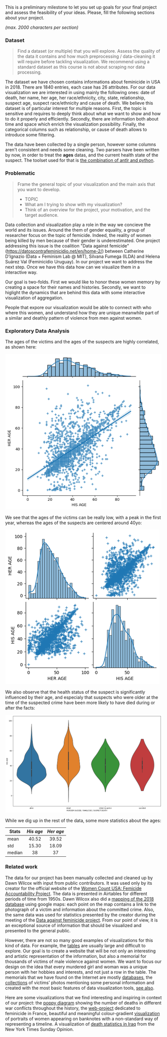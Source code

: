 This is a preliminary milestone to let you set up goals for your final project and assess the feasibility of your ideas.
Please, fill the following sections about your project.

*(max. 2000 characters per section)*

### Dataset

> Find a dataset (or multiple) that you will explore. Assess the quality of the data it contains and how much preprocessing / data-cleaning it will require before tackling visualization. We recommend using a standard dataset as this course is not about scraping nor data processing.

The dataset we have chosen contains informations about feminicide in USA in 2018. There are 1840 entries, each case has 26 attributes. For our data visualization we are interested in using mainly the following ones: date of death, her name, her age, her race/ethnicity, city, state, relationship, suspect age, suspect race/ethnicity and cause of death. We believe this dataset is of particular interest for multiple reasons. First, the topic is sensitive and requires to deeply think about what we want to show and how to do it properly and efficiently. 
Secondly, there are information both about time and space which enrich the visualization possibility.
Finally, the categorical columns such as relationship, or cause of death allows to introduce some filtering.

The data have been collected by a single person, however some columns aren't consistent and needs some cleaning.
Two parsers have been written by now, in order to treat the **ages** datas, and the current health state of the suspect.
The toolset used for that is [the combination of antlr and python](https://faun.pub/introduction-to-antlr-python-af8a3c603d23).



### Problematic

> Frame the general topic of your visualization and the main axis that you want to develop.
> - TOPIC
>  - What am I trying to show with my visualization?
>  - Think of an overview for the project, your motivation, and the target audience.

Data collection and visualization play a role in the way we concieve the world and its issues. Around the them of gender equality, a group of researcher focus on the topic of femicide. Indeed, the reality of women being killed by men because of their gender is underestimated. One project addressing this issue is the coalition "Data against femicide"(https://datoscontrafeminicidio.net/en/home-2/) between Catherine D’Ignazio (Data + Feminism Lab @ MIT), Silvana Fumega (ILDA) and Helena Suárez Val (Feminicidio Uruguay). In our project we want to address the next step. Once we have this data how can we visualize them in a interactive way.

Our goal is two-folds. First we would like to honor these women memory by creating a space for their names and histories. Secondly, we want to higlight the dynamics that are behind this data with some interactive visualization of aggregation.

People that expore our visualization would be able to connect with who where this women, and understand how they are unique meanwhile part of a similar and deathly pattern of violence from men against women. 


### Exploratory Data Analysis


The ages of the victims and the ages of the suspects are highly correlated, as shown here:

![Correlation between ages](./milestone_imgs/regage.png "correlation")

We see that the ages of the victims can be really low, with a peak in the first year, whereas the ages of the suspects are centered around 40yo:

![Age distribution](./milestone_imgs/pair_age.png "ages")

We also observe that the health status of the suspect is significantly influenced by their age, and especialy that suspects who were older at the time of the suspected crime have been more likely to have died during or after the facts:

<img src="./milestone_imgs/violin.png" alt="drawing" width="750"/>

While we dig up in the rest of the data, some more statistics about the ages:

| Stats  | *His age* | *Her age* |
| ------ |:---------:|:---------:|
| mean   | 40.52     | 39.52     |
| std    | 15.30     | 18.09     |
| median | 38        | 37        |

### Related work

The data for our project has been manually collected and cleaned up by Dawn Wilcox with input from public contributors. It was used only by its creator for the official website of the [Women Count USA: Femicide Accountability Project](https://womencountusa.org/the-databases). The data is presented in Airtables for different periods of time from 1950s. Dawn Wilcox also did a [mapping of the 2018 database](https://l.facebook.com/l.php?u=https%3A%2F%2Fwww.google.com%2Fmaps%2Fd%2Fedit%3Fmid%3D1fD8ocpC4HYuOuNlivmAcxXVxY6_YaeKC%26usp%3Dsharing%26fbclid%3DIwAR1LWcOFOx-1JYxFjgXUhYCisuHHWWfxu2iw_qTNLmT5h8qDd0bXajE6b0M&h=AT1lbDaDjkxvYNrOPhlFrVJYmzhyYsif8g2VevTGqjelpuW9uDF6aYa0RU3I0c6WDQd9AC52HVZ3gIiG7GUjuqnwtB-PCddyxglfiGNUn2gHG-7bO1Mbvwn5ygbWTAotkyw2BZVN63J3MZnP8gPwY8HnuQ&__tn__=-UK-R&c[0]=AT0khRhezKSzP04dh-IrKGjQ8fxYv6L1I36YqKtSPM0o8mTDZi37OjafeJZR38CJRAfUlWY21qt687wZjtib_8sr_Tx0MBCkBhhy8ZaUhywNtX5AVol2Fl-FLO0H_IAPG5It0vGr7yWMsDilX6FYBc-rzRYLdc4rEGYJkL_Q3ixm2ew) using google maps: each point on the map contains a link to the photograph of a victim and information about the committed crime. Also, the same data was used for statistics presented by the creator during the meeting of the [Data against feminicide project](https://datoscontrafeminicidio.net/en/2021-edition/). From our point of view, it is an exceptional source of information that should be visualized and presented to the general public.

However, there are not so many good examples of visualizations for this kind of data. For example, the [tables](https://airtable.com/shrjQBwYvk08cbHu2/tblR739BUJgxxQqrt) are usually large and difficult to explore. Our goal is to create a website that will be not only an interesting and artistic representation of the information, but also a memorial for thousands of victims of male violence against women. We want to focus our design on the idea that every murdered girl and woman was a unique person with her hobbies and interests, and not just a row in the table. The memorials that we have found on the Internet are mostly [databases](https://womencountusa.org/the-databases), the [collections](https://gunmemorial.org) of victims’ photos mentioning some personal information and created with the most basic features of data visualization tools, [see also](https://www.aapf.org/in-memorium-old).

Here are some visualizations that we find interesting and inspiring in context of our project: the [poppy diagram](https://iibawards-prod.s3.amazonaws.com/projects/images/000/000/375/large.jpg?1403857589) showing the number of deaths in different war conflicts throughout the history, the [web-project](https://www.gabriellemerite.com/portfolio-item/death-at-home/) dedicated to feminicide in France, beautiful and meaningful colour-gradient [visualization](https://www.behance.net/gallery/96434017/Noteable-Women?tracking_source=project_owner_other_projects%5C) of portraits of women appearing on banknotes with a non-standard way of representing a timeline. A visualization of [death statistics in Iraq](https://i.pinimg.com/originals/e7/f3/eb/e7f3eb9bea609baab00c24ecc4918c94.jpg) from the New York Times Sunday Opinion.


